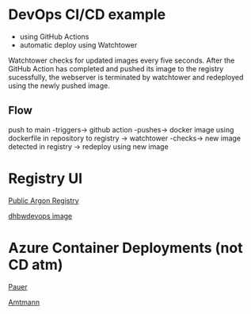 # DevOps CI/CD example

* using GitHub Actions
* automatic deploy using Watchtower

Watchtower checks for updated images every five seconds. After the GitHub Action has completed and 
pushed its image to the registry sucessfully, the webserver is terminated by watchtower and 
redeployed using the newly pushed image. 

## Flow

push to main 
-triggers-> 
github action 
-pushes-> 
docker image using dockerfile in repository to registry 
-> 
watchtower 
-checks-> 
new image detected in registry 
-> redeploy using new image 

# Registry UI
[Public Argon Registry](https://ui-public-registry.amtmann.de/)

[dhbwdevops image](https://ui-public-registry.amtmann.de/#!/taghistory/image/dhbwdevops/tag/latest)

# Azure Container Deployments (not CD atm)

[Pauer](https://tinf20cdevops.azurewebsites.net/)

[Amtmann](https://dhbw-devops.azurewebsites.net/)


